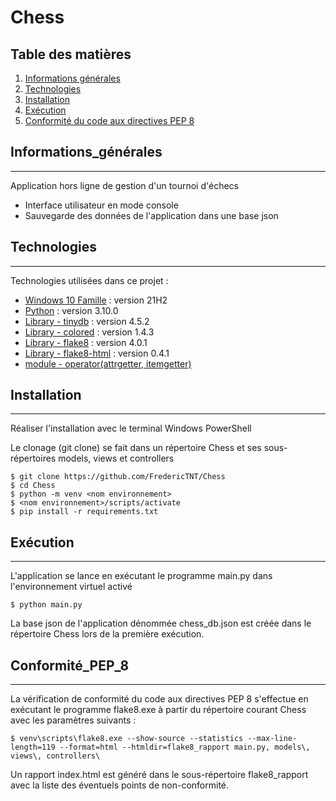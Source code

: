 # Chess

## Table des matières
1. [Informations générales](#Informations_générales)
2. [Technologies](#technologies)
3. [Installation](#installation)
4. [Exécution](#Exécution)
4. [Conformité du code aux directives PEP 8](#Conformité_PEP_8)
## Informations_générales
***
Application hors ligne de gestion d'un tournoi d'échecs 
+ Interface utilisateur en mode console
+ Sauvegarde des données de l'application dans une base json
## Technologies
***
Technologies utilisées dans ce projet :
* [Windows 10 Famille](https://docs.microsoft.com/fr-fr/windows/whats-new/whats-new-windows-10-version-21h2) : version 21H2 
* [Python](https://docs.python.org/fr/3.10/) : version 3.10.0
* [Library - tinydb](https://pypi.org/project/tinydb/) : version 4.5.2
* [Library - colored](https://pypi.org/project/colored/) : version 1.4.3
* [Library - flake8](https://pypi.org/project/flake8/) : version 4.0.1
* [Library - flake8-html](https://pypi.org/project/flake8-html/) : version 0.4.1
* [module - operator(attrgetter, itemgetter)](https://docs.python.org/fr/3/library/operator.html)
## Installation
***
Réaliser l'installation avec le terminal Windows PowerShell 

Le clonage (git clone) se fait dans un répertoire Chess et ses sous-répertoires models, views et controllers
```
$ git clone https://github.com/FredericTNT/Chess
$ cd Chess
$ python -m venv <nom environnement>
$ <nom environnement>/scripts/activate
$ pip install -r requirements.txt
```
## Exécution
***
L'application se lance en exécutant le programme main.py dans l'environnement virtuel activé
```
$ python main.py
```

La base json de l'application dénommée chess_db.json est créée dans le répertoire Chess lors de la première exécution.
## Conformité_PEP_8
***
La vérification de conformité du code aux directives PEP 8 s'effectue en exécutant le programme flake8.exe à partir du 
répertoire courant Chess avec les paramètres suivants :
```
$ venv\scripts\flake8.exe --show-source --statistics --max-line-length=119 --format=html --htmldir=flake8_rapport main.py, models\, views\, controllers\
```
Un rapport index.html est généré dans le sous-répertoire flake8_rapport avec la liste des éventuels points de non-conformité.
<!---
## FAQs
***
A list of frequently asked questions
1. **This is a question in bold**
Answer of the first question with _italic words_. 
2. __Second question in bold__ 
To answer this question we use an unordered list:
* First point
* Second Point
* Third point
3. **Third question in bold**
Answer of the third question with *italic words*.
4. **Fourth question in bold**
| Headline 1 in the tablehead | Headline 2 in the tablehead | Headline 3 in the tablehead |
|:--------------|:-------------:|--------------:|
| text-align left | text-align center | text-align right |
-->